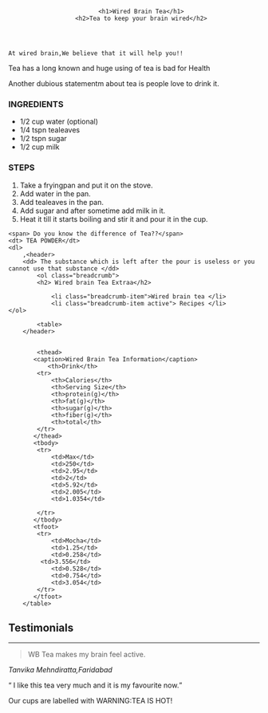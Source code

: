 </head>
<body>
    <span style="color: green"> </span>
  <article>
    <header>


        <h1>Wired Brain Tea</h1>
        <h2>Tea to keep your brain wired</h2>
      
    
  </article>
  
    At wired brain,We believe that it will help you!!

 <p>Tea has a long known and huge using of tea is bad for Health </p>
<p>Another dubious statementm about tea is people love to drink it. </p>
</section>
<h3>INGREDIENTS</h3>
<ul>
    <li> 1/2 cup water (optional) </li>
    <li> 1/4 tspn tealeaves  </li>
    <li> 1/2 tspn sugar </li>
    <li> 1/2 cup  milk </li>
</ul>
<h3>STEPS</h3>
<ol> 
    <li>  Take a fryingpan and put it on the stove.</li>
    <li>  Add water in the pan.</li>
    <li>  Add tealeaves in the pan.</li>
    <li>  Add sugar and after sometime add milk in it.</li>
    <li>  Heat it till it starts boiling and stir it and pour it in the cup.</li>
    <section title="Intresting Tea Facts">
 </ol>

    <span> Do you know the difference of Tea??</span>
    <dt> TEA POWDER</dt>
    <dl>
        ,<header> 
        <dd> The substance which is left after the pour is useless or you cannot use that substance </dd>
            <ol class="breadcrumb">
            <h2> Wired brain Tea Extraa</h2>

                <li class="breadcrumb-item">Wired brain tea </li>
                <li class="breadcrumb-item active"> Recipes </li>                </ol>

            <table> 
        </header>
            
            
            <thead> 
           <caption>Wired Brain Tea Information</caption>
               <th>Drink</th>
            <tr>
                <th>Calories</th>
                <th>Serving Size</th>
                <th>protein(g)</th>
                <th>fat(g)</th>
                <th>sugar(g)</th>
                <th>fiber(g)</th>
                <th>total</th>
            </tr>
           </thead>
           <tbody>
            <tr>
                <td>Max</td>
                <td>250</td>
                <td>2.95</td>
                <td>2</td>
                <td>5.92</td>
                <td>2.005</td>
                <td>1.0354</td>
                
            </tr>
           </tbody>
           <tfoot>
            <tr>
                <td>Mocha</td>
                <td>1.25</td>
                <td>0.258</td>
             <td>3.556</td>
                <td>0.528</td>
                <td>0.754</td>
                <td>3.054</td>
            </tr>
           </tfoot>
        </table>
<h2>Testimonials</h2>

<hr />

<blockquote>WB Tea makes my brain feel active.</blockquote>
<cite> Tanvika Mehndiratta,Faridabad</cite>
<p>
    <q> I like this tea very much and it is my favourite now.</q>
</p>
Our cups are labelled  with <spanclass="important">WARNING:TEA IS HOT! <style>span.important{color: blue;} </style>
